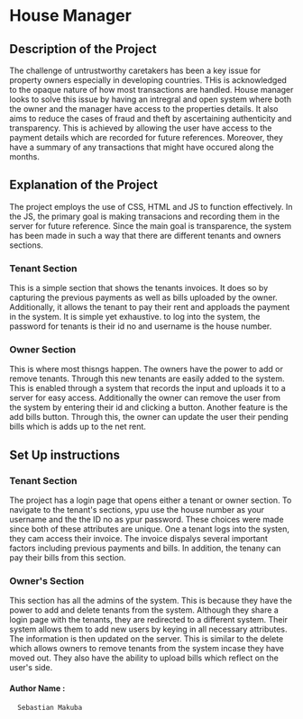 # **House Manager**
## Description of the Project
The challenge of untrustworthy caretakers has been a key issue for property owners especially in developing countries. THis is acknowledged to the opaque nature of how most transactions are handled. 
House manager looks to solve this issue by having an intregral and open system where both the owner and the manager have access to the properties details. It also aims to reduce the cases of fraud and theft by ascertaining authenticity and transparency. This is achieved by allowing the user have access to the payment details which are recorded for future references. Moreover, they have a summary of any transactions that might have occured along the months.
## Explanation of the Project
The project employs the use of CSS, HTML and JS to function effectively. In the JS, the primary goal is making transacions and recording them in the server for future reference. Since the main goal is transparence, the system has been made in such a way that there are different tenants and owners sections. 

### Tenant Section
This is a simple section that shows the tenants invoices. It does so by capturing the previous payments as well as bills uploaded by the owner. Additionally, it allows the tenant to pay their rent and apploads the payment in the system. It is simple yet exhaustive. to log into the system, the password for tenants is their id no and username is the house number. 

### Owner Section
This is where most thisngs happen. The owners have the power to add or remove tenants. Through this new tenants are easily added to the system. This is enabled through a system that records the input and uploads it to a server for easy access. Additionally the owner can remove the user from the system by entering their id and clicking a button. Another feature is the add bills button. Through this, the owner can update the user their pending bills which is adds up to the net rent. 

## Set Up instructions
### Tenant Section
The project has a login page that opens either a tenant or owner section. To navigate to the tenant's sections, ypu use the house number as your username and the the ID no as ypur password. These choices were made since both of these attributes are unique. One a tenant logs into the systen, they cam access their invoice. The invoice dispalys several important factors including previous payments and bills. In addition, the tenany can pay their bills from this section. 

### Owner's Section
This section has all the admins of the system. This is because they have the power to add and delete tenants from the system. Although they share a login page with the tenants, they are redirected to a different system. Their system allows them to add new users by keying in all necessary attributes. The information is then updated on the server. This is similar to the delete which allows owners to remove tenants from the system incase they have moved out. They also have the ability to upload bills which reflect on the user's side. 

#### Author Name :
      Sebastian Makuba